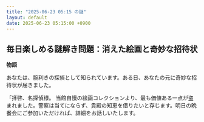 ```yaml
---
title: "2025-06-23 05:15 の謎"
layout: default
date: 2025-06-23 05:15:00 +0900
---
```

## 毎日楽しめる謎解き問題：消えた絵画と奇妙な招待状

**物語**

あなたは、腕利きの探偵として知られています。ある日、あなたの元に奇妙な招待状が届きました。

「拝啓、名探偵様。
当館自慢の絵画コレクションより、最も価値ある一点が盗まれました。警察は当てにならず、貴殿の知恵を借りたいと存じます。明日の晩餐会にご参加いただければ、詳細をお話しいたします。
